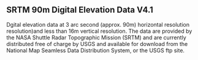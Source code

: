 ## SRTM 90m Digital Elevation Data V4.1
Dgital elevation data at 3 arc second (approx. 90m) horizontal resolution resolution)and less than 16m vertical resolution.  The data are provided by the NASA Shuttle Radar Topographic Mission (SRTM) and are currently distributed free of charge by USGS and available for download from the National Map Seamless Data Distribution System, or the USGS ftp site. 
